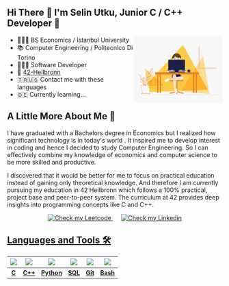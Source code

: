 ## Hi There 👋 I'm Selin Utku, Junior C / C++ Developer 🚀

<img width="41%" align="right" alt="Github" src="./code.gif"/>

- 👩🏻‍🎓&nbsp;BS Economics / Istanbul University
- 📚&nbsp;Computer Engineering / Politecnico Di Torino
- 👩🏻‍💻&nbsp;Software Developer
- 🐣&nbsp;<a target="_blank" href="https://www.42heilbronn.de/en/">42-Heilbronn</a>
- 🇹🇷🇺🇸 Contact me with these languages
- 🇩🇪 Currently learning...

## A Little More About Me 💬

I have graduated with a Bachelors degree in Economics but I realized how significant technology is in today's world . It inspired me to develop interest in coding and hence I decided to study Computer Engineering. So I can effectively combine my knowledge of  economics and computer science to be more skilled and productive.

I discovered that it would be better for me to focus on practical education instead of gaining only theoretical knowledge. And therefore I am currently pursuing my education in 42 Heilbronn which follows a 100% practical, project base and peer-to-peer system. The curriculum at 42 provides deep insights into programming concepts like C and C++.

<p align="center">
  <a href="https://leetcode.com/selins/" target="_blank">
    <img width="18%" alt="Check my Leetcode" src="https://user-images.githubusercontent.com/118751159/216605771-e367d820-53bf-44dd-960d-474430cadcca.png"/>
  </a>
 &nbsp;&nbsp;&nbsp;&nbsp;
  <a href="https://www.linkedin.com/in/selinutku/" target="_blank">
      <img width="18%" alt="Check my Linkedin" src="https://user-images.githubusercontent.com/118751159/216603615-c221cd5b-b707-4c5c-9cff-1dc2430a60d2.png"/>
 
</p>

## Languages and Tools 🛠️<br />
|<img style="width: 90px" src="https://upload.wikimedia.org/wikipedia/commons/thumb/1/18/C_Programming_Language.svg/1200px-C_Programming_Language.svg.png"> |<img style="width: 90px" src="https://user-images.githubusercontent.com/81783752/216672005-ea991e98-9dd0-41ea-8e3d-bea87752775a.png"> |<img style="width: 90px" src="https://user-images.githubusercontent.com/118751159/216626822-f92e5839-41a3-4aec-987c-f4ec39b3d1f7.png">| <img style="width: 100px" src="https://media1.giphy.com/media/EK5nB6wQKKN86j7GWx/giphy.gif?cid=790b76113fd65a9386daf6b2bd86487884627fdfdf1a597a&rid=giphy.gif&ct=s">| <img style="width: 100px" src="https://media.giphy.com/media/kH1DBkPNyZPOk0BxrM/giphy.gif"> |<img style="width: 100px" src="https://upload.wikimedia.org/wikipedia/commons/thumb/4/4b/Bash_Logo_Colored.svg/1200px-Bash_Logo_Colored.svg.png"> |
|:-:|:-:|:-:|:-:|:-:|:-:|
|<b>C</b>|<b>C++</b>|<b>Python</b>|<b>SQL</b>|<b>Git</b>|<b>Bash</b>|
